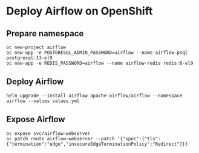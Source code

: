 # Deploy Airflow on OpenShift

## Prepare namespace

```shell
oc new-project airflow
oc new-app -e POSTGRESQL_ADMIN_PASSWORD=airflow --name airflow-psql postgresql:13-el9
oc new-app -e REDIS_PASSWORD=airflow --name airflow-redis redis:6-el9
```

## Deploy Airflow

```shell
helm upgrade --install airflow apache-airflow/airflow --namespace airflow --values values.yml
```
## Expose Airflow

```shell
oc expose svc/airflow-webserver
oc patch route airflow-webserver --patch '{"spec":{"tls":{"termination":"edge","insecureEdgeTerminationPolicy":"Redirect"}}}'
```
